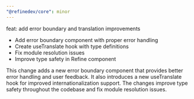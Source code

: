 ```yaml
---
"@refinedev/core": minor
---
```


feat: add error boundary and translation improvements

- Add error boundary component with proper error handling
- Create useTranslate hook with type definitions
- Fix module resolution issues
- Improve type safety in Refine component

This change adds a new error boundary component that provides better error handling and user feedback. It also introduces a new useTranslate hook for improved internationalization support. The changes improve type safety throughout the codebase and fix module resolution issues.
